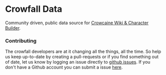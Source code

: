 # Crowfall Data

Community driven, public data source for [Crowcaine Wiki & Character Builder](https://crowcaine.wiki/wiki).

### Contributing

The crowfall developers are at it changing all the things, all the time. So help us keep up-to-date by creating a pull-requests or if you find something out of date, let us know by logging an issue directly to [github issues](https://github.com/filaraujo/crowfall-data/issues/new/choose).  If you don't have a Github account you can submit a issue [here](https://gitreports.com/issue/filaraujo/crowfall-data).

